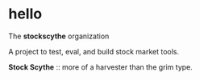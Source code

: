 # hello

The **stockscythe** organization

A project to test, eval, and build stock market tools. 

**Stock Scythe** :: more of a harvester than the grim type. 


